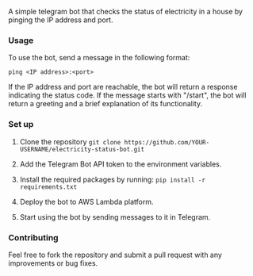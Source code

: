 A simple telegram bot that checks the status of electricity in a house by pinging the IP address and port.

### Usage
To use the bot, send a message in the following format:

`ping <IP address>:<port>`

If the IP address and port are reachable, the bot will return a response indicating the status code.
If the message starts with "/start", the bot will return a greeting and a brief explanation of its functionality.

### Set up

1. Clone the repository
`git clone https://github.com/YOUR-USERNAME/electricity-status-bot.git`

2. Add the Telegram Bot API token to the environment variables.
3. Install the required packages by running:
`pip install -r requirements.txt`
4. Deploy the bot to AWS Lambda platform.
5. Start using the bot by sending messages to it in Telegram.

### Contributing
Feel free to fork the repository and submit a pull request with any improvements or bug fixes.